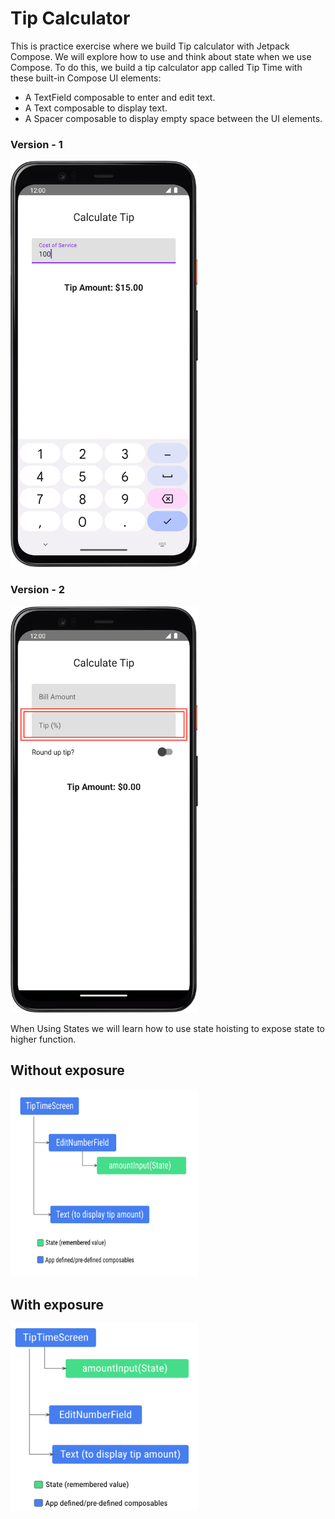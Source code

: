 # Tip Calculator
This is practice exercise where we build Tip calculator with Jetpack Compose.
We will explore how to use and think about state when we use Compose. 
To do this, we build a tip calculator app called Tip Time with these built-in Compose UI elements:

* A TextField composable to enter and edit text.
* A Text composable to display text.
* A Spacer composable to display empty space between the UI elements.

### Version - 1
<img alt="img.png" height="650" src="Screenshots/img.png" width="300"/>

### Version - 2
<img alt="img.png" height="650" src="img.png" width="300"/>

When Using States we will learn how to use state hoisting to expose state to higher function.

## Without exposure
<img alt="img_1.png" height="300" src="Screenshots/img_1.png" width="300"/>

## With exposure
<img alt="img_2.png" height="300" src="Screenshots/img_2.png" width="300"/>
